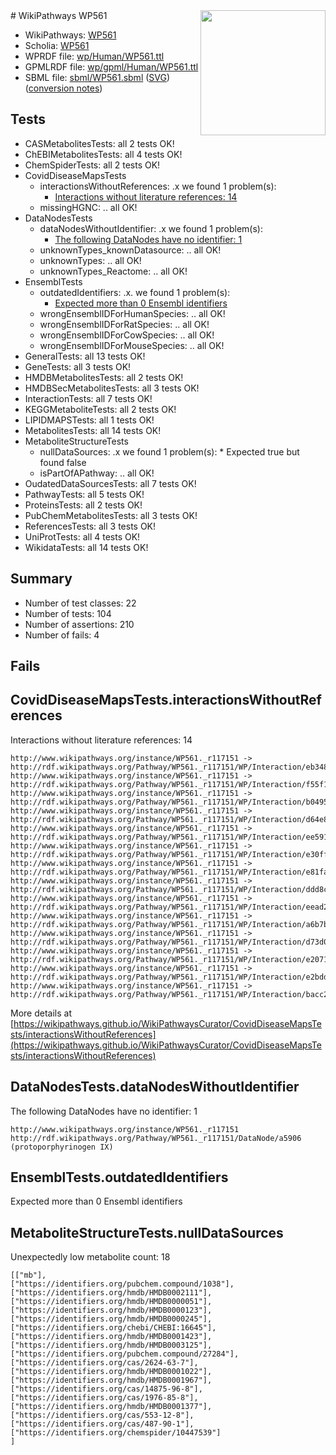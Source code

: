 <img style="float: right; width: 200px" src="../logo.png" />
# WikiPathways WP561

* WikiPathways: [WP561](https://identifiers.org/wikipathways:WP561)
* Scholia: [WP561](https://scholia.toolforge.org/wikipathways/WP561)
* WPRDF file: [wp/Human/WP561.ttl](../wp/Human/WP561.ttl)
* GPMLRDF file: [wp/gpml/Human/WP561.ttl](../wp/gpml/Human/WP561.ttl)
* SBML file: [sbml/WP561.sbml](../sbml/WP561.sbml) ([SVG](../sbml/WP561.svg)) ([conversion notes](../sbml/WP561.txt))

## Tests
* CASMetabolitesTests: all 2 tests OK!
* ChEBIMetabolitesTests: all 4 tests OK!
* ChemSpiderTests: all 2 tests OK!
* CovidDiseaseMapsTests
    * interactionsWithoutReferences: .x we found 1 problem(s):
        * [Interactions without literature references: 14](#9701cce5)
    * missingHGNC: .. all OK!
* DataNodesTests
    * dataNodesWithoutIdentifier: .x we found 1 problem(s):
        * [The following DataNodes have no identifier: 1](#d2d32fa0)
    * unknownTypes_knownDatasource: .. all OK!
    * unknownTypes: .. all OK!
    * unknownTypes_Reactome: .. all OK!
* EnsemblTests
    * outdatedIdentifiers: .x. we found 1 problem(s):
        * [Expected more than 0 Ensembl identifiers](#f44398b7)
    * wrongEnsemblIDForHumanSpecies: .. all OK!
    * wrongEnsemblIDForRatSpecies: .. all OK!
    * wrongEnsemblIDForCowSpecies: .. all OK!
    * wrongEnsemblIDForMouseSpecies: .. all OK!
* GeneralTests: all 13 tests OK!
* GeneTests: all 3 tests OK!
* HMDBMetabolitesTests: all 2 tests OK!
* HMDBSecMetabolitesTests: all 3 tests OK!
* InteractionTests: all 7 tests OK!
* KEGGMetaboliteTests: all 2 tests OK!
* LIPIDMAPSTests: all 1 tests OK!
* MetabolitesTests: all 14 tests OK!
* MetaboliteStructureTests
    * nullDataSources: .x we found 1 problem(s):
            * Expected true but found false
    * isPartOfAPathway: .. all OK!
* OudatedDataSourcesTests: all 7 tests OK!
* PathwayTests: all 5 tests OK!
* ProteinsTests: all 2 tests OK!
* PubChemMetabolitesTests: all 3 tests OK!
* ReferencesTests: all 3 tests OK!
* UniProtTests: all 4 tests OK!
* WikidataTests: all 14 tests OK!


## Summary

* Number of test classes: 22
* Number of tests: 104
* Number of assertions: 210
* Number of fails: 4

## Fails

<a name="9701cce5" />

## CovidDiseaseMapsTests.interactionsWithoutReferences

Interactions without literature references: 14
```
http://www.wikipathways.org/instance/WP561._r117151 -> http://rdf.wikipathways.org/Pathway/WP561._r117151/WP/Interaction/eb348
http://www.wikipathways.org/instance/WP561._r117151 -> http://rdf.wikipathways.org/Pathway/WP561._r117151/WP/Interaction/f55f1
http://www.wikipathways.org/instance/WP561._r117151 -> http://rdf.wikipathways.org/Pathway/WP561._r117151/WP/Interaction/b0495
http://www.wikipathways.org/instance/WP561._r117151 -> http://rdf.wikipathways.org/Pathway/WP561._r117151/WP/Interaction/d64e8
http://www.wikipathways.org/instance/WP561._r117151 -> http://rdf.wikipathways.org/Pathway/WP561._r117151/WP/Interaction/ee591
http://www.wikipathways.org/instance/WP561._r117151 -> http://rdf.wikipathways.org/Pathway/WP561._r117151/WP/Interaction/e30ff
http://www.wikipathways.org/instance/WP561._r117151 -> http://rdf.wikipathways.org/Pathway/WP561._r117151/WP/Interaction/e81fa
http://www.wikipathways.org/instance/WP561._r117151 -> http://rdf.wikipathways.org/Pathway/WP561._r117151/WP/Interaction/ddd8c
http://www.wikipathways.org/instance/WP561._r117151 -> http://rdf.wikipathways.org/Pathway/WP561._r117151/WP/Interaction/eead2
http://www.wikipathways.org/instance/WP561._r117151 -> http://rdf.wikipathways.org/Pathway/WP561._r117151/WP/Interaction/a6b7b
http://www.wikipathways.org/instance/WP561._r117151 -> http://rdf.wikipathways.org/Pathway/WP561._r117151/WP/Interaction/d73d0
http://www.wikipathways.org/instance/WP561._r117151 -> http://rdf.wikipathways.org/Pathway/WP561._r117151/WP/Interaction/e2071
http://www.wikipathways.org/instance/WP561._r117151 -> http://rdf.wikipathways.org/Pathway/WP561._r117151/WP/Interaction/e2bdd
http://www.wikipathways.org/instance/WP561._r117151 -> http://rdf.wikipathways.org/Pathway/WP561._r117151/WP/Interaction/bacc2
```

More details at [https://wikipathways.github.io/WikiPathwaysCurator/CovidDiseaseMapsTests/interactionsWithoutReferences](https://wikipathways.github.io/WikiPathwaysCurator/CovidDiseaseMapsTests/interactionsWithoutReferences)

<a name="d2d32fa0" />

## DataNodesTests.dataNodesWithoutIdentifier

The following DataNodes have no identifier: 1
```
http://www.wikipathways.org/instance/WP561._r117151 http://rdf.wikipathways.org/Pathway/WP561._r117151/DataNode/a5906 (protoporphyrinogen IX)
```

<a name="f44398b7" />

## EnsemblTests.outdatedIdentifiers

Expected more than 0 Ensembl identifiers
<a name="91904191" />

## MetaboliteStructureTests.nullDataSources

Unexpectedly low metabolite count: 18
```
[["mb"],
["https://identifiers.org/pubchem.compound/1038"],
["https://identifiers.org/hmdb/HMDB0002111"],
["https://identifiers.org/hmdb/HMDB0000051"],
["https://identifiers.org/hmdb/HMDB0000123"],
["https://identifiers.org/hmdb/HMDB0000245"],
["https://identifiers.org/chebi/CHEBI:16645"],
["https://identifiers.org/hmdb/HMDB0001423"],
["https://identifiers.org/hmdb/HMDB0003125"],
["https://identifiers.org/pubchem.compound/27284"],
["https://identifiers.org/cas/2624-63-7"],
["https://identifiers.org/hmdb/HMDB0001022"],
["https://identifiers.org/hmdb/HMDB0001967"],
["https://identifiers.org/cas/14875-96-8"],
["https://identifiers.org/cas/1976-85-8"],
["https://identifiers.org/hmdb/HMDB0001377"],
["https://identifiers.org/cas/553-12-8"],
["https://identifiers.org/cas/487-90-1"],
["https://identifiers.org/chemspider/10447539"]
]
```

